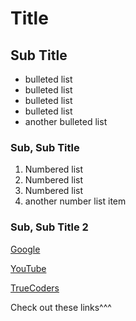 # Title

## Sub Title

- bulleted list
- bulleted list
- bulleted list
- bulleted list
- another bulleted list

### Sub, Sub Title

1. Numbered list
2. Numbered list
3. Numbered list
4. another number list item

### Sub, Sub Title 2

[Google](https://google.com)

[YouTube](https://youtube.com)

[TrueCoders](https://truecoders.io)

Check out these links^^^
